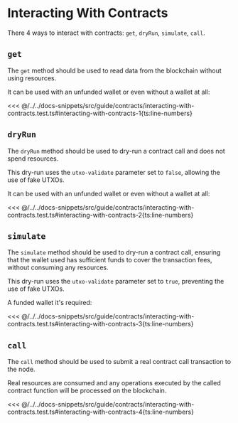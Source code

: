 # Interacting With Contracts

There 4 ways to interact with contracts: `get`, `dryRun`, `simulate`, `call`.

## `get`

The `get` method should be used to read data from the blockchain without using resources.

It can be used with an unfunded wallet or even without a wallet at all:

<<< @/../../docs-snippets/src/guide/contracts/interacting-with-contracts.test.ts#interacting-with-contracts-1{ts:line-numbers}

## `dryRun`

The `dryRun` method should be used to dry-run a contract call and does not spend resources.

This dry-run uses the `utxo-validate` parameter set to `false`, allowing the use of fake UTXOs.

It can be used with an unfunded wallet or even without a wallet at all:

<<< @/../../docs-snippets/src/guide/contracts/interacting-with-contracts.test.ts#interacting-with-contracts-2{ts:line-numbers}

## `simulate`

The `simulate` method should be used to dry-run a contract call, ensuring that the wallet used has sufficient funds to cover the transaction fees, without consuming any resources.

This dry-run uses the `utxo-validate` parameter set to `true`, preventing the use of fake UTXOs.

A funded wallet it's required:

<<< @/../../docs-snippets/src/guide/contracts/interacting-with-contracts.test.ts#interacting-with-contracts-3{ts:line-numbers}

## `call`

The `call` method should be used to submit a real contract call transaction to the node.

Real resources are consumed and any operations executed by the called contract function will be processed on the blockchain.

<<< @/../../docs-snippets/src/guide/contracts/interacting-with-contracts.test.ts#interacting-with-contracts-4{ts:line-numbers}
